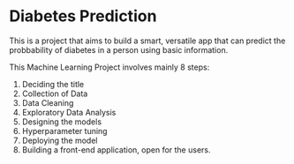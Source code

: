 # Diabetes Prediction

This is a project that aims to build a smart, versatile app that can predict the probbability of diabetes in a person using basic information.

This Machine Learning Project involves mainly 8 steps:
1. Deciding the title
2. Collection of Data
3. Data Cleaning
4. Exploratory Data Analysis
5. Designing the models
6. Hyperparameter tuning
7. Deploying the model
8. Building a front-end application, open for the users.
